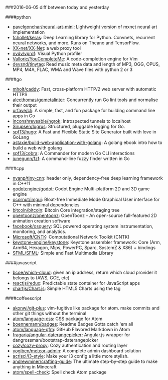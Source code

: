 ###2016-06-05
diff between today and yesterday

####python
* [pavelgonchar/neural-art-mini](https://github.com/pavelgonchar/neural-art-mini): Lightweight version of mxnet neural art implementation
* [fchollet/keras](https://github.com/fchollet/keras): Deep Learning library for Python. Convnets, recurrent neural networks, and more. Runs on Theano and TensorFlow.
* [XX-net/XX-Net](https://github.com/XX-net/XX-Net): a web proxy tool
* [nvdv/vprof](https://github.com/nvdv/vprof): Visual Python profiler
* [Valloric/YouCompleteMe](https://github.com/Valloric/YouCompleteMe): A code-completion engine for Vim
* [devsnd/tinytag](https://github.com/devsnd/tinytag): Read music meta data and length of MP3, OGG, OPUS, MP4, M4A, FLAC, WMA and Wave files with python 2 or 3

####go
* [mholt/caddy](https://github.com/mholt/caddy): Fast, cross-platform HTTP/2 web server with automatic HTTPS
* [alecthomas/gometalinter](https://github.com/alecthomas/gometalinter): Concurrently run Go lint tools and normalise their output
* [urfave/cli](https://github.com/urfave/cli): A simple, fast, and fun package for building command line apps in Go
* [inconshreveable/ngrok](https://github.com/inconshreveable/ngrok): Introspected tunnels to localhost
* [Sirupsen/logrus](https://github.com/Sirupsen/logrus): Structured, pluggable logging for Go.
* [spf13/hugo](https://github.com/spf13/hugo): A Fast and Flexible Static Site Generator built with love in GoLang
* [astaxie/build-web-application-with-golang](https://github.com/astaxie/build-web-application-with-golang): A golang ebook intro how to build a web with golang
* [spf13/cobra](https://github.com/spf13/cobra): A Commander for modern Go CLI interactions
* [junegunn/fzf](https://github.com/junegunn/fzf):  A command-line fuzzy finder written in Go

####cpp
* [nyanp/tiny-cnn](https://github.com/nyanp/tiny-cnn): header only, dependency-free deep learning framework in C++11
* [godotengine/godot](https://github.com/godotengine/godot): Godot Engine  Multi-platform 2D and 3D game engine
* [ocornut/imgui](https://github.com/ocornut/imgui): Bloat-free Immediate Mode Graphical User interface for C++ with minimal dependencies
* [bitcoin/bitcoin](https://github.com/bitcoin/bitcoin): Bitcoin Core integration/staging tree
* [opentoonz/opentoonz](https://github.com/opentoonz/opentoonz): OpenToonz - An open-source full-featured 2D animation creation software
* [facebook/osquery](https://github.com/facebook/osquery): SQL powered operating system instrumentation, monitoring, and analytics.
* [Microsoft/CNTK](https://github.com/Microsoft/CNTK): Computational Network Toolkit (CNTK)
* [keystone-engine/keystone](https://github.com/keystone-engine/keystone): Keystone assembler framework: Core (Arm, Arm64, Hexagon, Mips, PowerPC, Sparc, SystemZ & X86) + bindings
* [SFML/SFML](https://github.com/SFML/SFML): Simple and Fast Multimedia Library

####javascript
* [bcoe/which-cloud](https://github.com/bcoe/which-cloud): given an ip address, return which cloud provider it belongs to (AWS, GCE, etc)
* [reactjs/redux](https://github.com/reactjs/redux): Predictable state container for JavaScript apps
* [chartjs/Chart.js](https://github.com/chartjs/Chart.js): Simple HTML5 Charts using the <canvas> tag

####coffeescript
* [akonwi/git-plus](https://github.com/akonwi/git-plus): vim-fugitive like package for atom. make commits and other git things without the terminal
* [atom/language-css](https://github.com/atom/language-css): CSS package for Atom
* [boennemann/badges](https://github.com/boennemann/badges):  Readme Badges  Gotta catch 'em all
* [atom/language-gfm](https://github.com/atom/language-gfm): GitHub Flavored Markdown in Atom
* [fragaria/angular-daterangepicker](https://github.com/fragaria/angular-daterangepicker): Angular.js wrapper for dangrossman/bootstrap-daterangepicker
* [cozy/cozy-proxy](https://github.com/cozy/cozy-proxy): Cozy authentication and routing layer
* [yogiben/meteor-admin](https://github.com/yogiben/meteor-admin): A complete admin dashboard solution
* [acrisci/i3-style](https://github.com/acrisci/i3-style): Make your i3 config a little more stylish.
* [andrewminer/crafting-guide](https://github.com/andrewminer/crafting-guide): The ultimate step-by-step guide to make anything in Minecraft
* [atom/spell-check](https://github.com/atom/spell-check): Spell check Atom package
